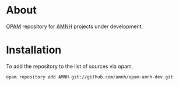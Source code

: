 About
=====

[OPAM](http://github.com/OCamlPro/opam) repository for [AMNH](https://github.com/AMNH) projects under development.

Installation
============

To add the repository to the list of sources via opam,

    opam repository add AMNH git://github.com/amnh/opam-amnh-dev.git
